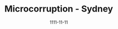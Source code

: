 ---
title: "Microcorruption - Sydney"
date: 1111-11-11
categories: [microcorruption, reverse engineering]
tags: [microcorruption, tutorial, assembly, ctf, sydney, walkthrough, debug, buffer overflow]
---